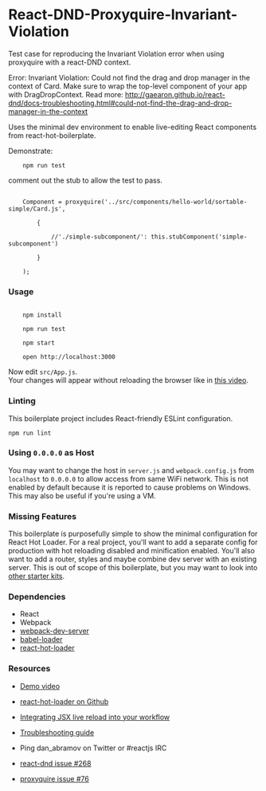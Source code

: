 React-DND-Proxyquire-Invariant-Violation
========================================
Test case for reproducing the Invariant Violation error when using proxyquire with a react-DND context.

Error: Invariant Violation: Could not find the drag and drop manager in the context of Card. Make sure to wrap the top-level component of your app with DragDropContext. Read more: http://gaearon.github.io/react-dnd/docs-troubleshooting.html#could-not-find-the-drag-and-drop-manager-in-the-context

Uses the minimal dev environment to enable live-editing React components from react-hot-boilerplate.


Demonstrate: 
```
    npm run test
``` 

 comment out the stub to allow the test to pass.
 
 
```

    Component = proxyquire('../src/components/hello-world/sortable-simple/Card.js',
    
        {
        
            //'./simple-subcomponent/': this.stubComponent('simple-subcomponent')
            
        }
        
    );
```

### Usage

```

    npm install
    
    npm run test
    
    npm start
    
    open http://localhost:3000
```

Now edit `src/App.js`.  
Your changes will appear without reloading the browser like in [this video](http://vimeo.com/100010922).

### Linting

This boilerplate project includes React-friendly ESLint configuration.

```
npm run lint
```

### Using `0.0.0.0` as Host

You may want to change the host in `server.js` and `webpack.config.js` from `localhost` to `0.0.0.0` to allow access from same WiFi network. This is not enabled by default because it is reported to cause problems on Windows. This may also be useful if you're using a VM.

### Missing Features

This boilerplate is purposefully simple to show the minimal configuration for React Hot Loader. For a real project, you'll want to add a separate config for production with hot reloading disabled and minification enabled. You'll also want to add a router, styles and maybe combine dev server with an existing server. This is out of scope of this boilerplate, but you may want to look into [other starter kits](https://github.com/gaearon/react-hot-loader/blob/master/docs/README.md#starter-kits).

### Dependencies

* React
* Webpack
* [webpack-dev-server](https://github.com/webpack/webpack-dev-server)
* [babel-loader](https://github.com/babel/babel-loader)
* [react-hot-loader](https://github.com/gaearon/react-hot-loader)

### Resources

* [Demo video](http://vimeo.com/100010922)
* [react-hot-loader on Github](https://github.com/gaearon/react-hot-loader)
* [Integrating JSX live reload into your workflow](http://gaearon.github.io/react-hot-loader/getstarted/)
* [Troubleshooting guide](https://github.com/gaearon/react-hot-loader/blob/master/docs/Troubleshooting.md)
* Ping dan_abramov on Twitter or #reactjs IRC

* [react-dnd issue #268](https://github.com/gaearon/react-dnd/issues/268)
* [proxyquire issue #76](https://github.com/thlorenz/proxyquire/issues/76)
